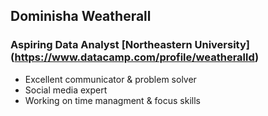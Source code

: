 ## Dominisha Weatherall

### Aspiring Data Analyst [Northeastern University] (https://www.datacamp.com/profile/weatheralld)

- Excellent communicator & problem solver
- Social media expert
- Working on time managment & focus skills
